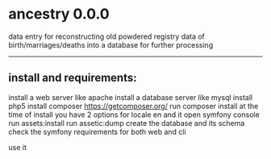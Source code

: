 ancestry 0.0.0
========

data entry for reconstructing old powdered registry data of birth/marriages/deaths into a database for further processing

----------------------------------
install and requirements:
----------------------------------

install a web server like apache
install a database server like mysql
install php5
install composer https://getcomposer.org/
run composer install
at the time of install you have 2 options for locale en and it
open symfony console
run assets:install
run assetic:dump
create the database and its schema
check the symfony requirements for both web and cli

use it